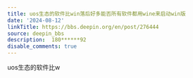 ```yaml
---
title: uos生态的软件比win落后好多能否所有软件都用wine来启动win版
date: '2024-08-12'
linkTitle: https://bbs.deepin.org/en/post/276444
source: deepin_bbs
description:  180******92 
disable_comments: true
---
```

uos生态的软件比w
